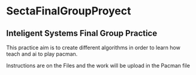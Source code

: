 # SectaFinalGroupProyect
## Inteligent Systems Final Group Practice

This practice aim is to create different algorithms in order to learn how teach and ai to play pacman.

Instructions are on the Files and the work will be upload in the Pacman file